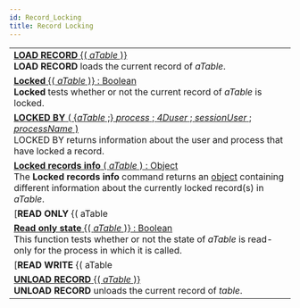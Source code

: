 ```yaml
---
id: Record_Locking
title: Record Locking
---
```

||
|---|
|[**LOAD RECORD** {( *aTable* )}](../../commands-legacy/load-record)<br/>**LOAD RECORD** loads the current record of *aTable*.|
|[**Locked** {( *aTable* )} : Boolean](../../commands-legacy/locked)<br/>**Locked** tests whether or not the current record of *aTable* is locked.|
|[**LOCKED BY** ( {*aTable* ;} *process* ; *4Duser* ; *sessionUser* ; *processName* )](../../commands-legacy/locked-by)<br/>LOCKED BY returns information about the user and process that have locked a record.|
|[**Locked records info** ( *aTable* ) : Object](../../commands-legacy/locked-records-info)<br/>The **Locked records info** command returns an [object](# "Data structured as a native 4D object") containing different information about the currently locked record(s) in *aTable*.|
|[**READ ONLY** {( aTable | * )}](../../commands-legacy/read-only)<br/>READ ONLY changes the state of *aTable* to read-only for the process in which it is called.|
|[**Read only state** {( *aTable* )} : Boolean](../../commands-legacy/read-only-state)<br/>This function tests whether or not the state of *aTable* is read-only for the process in which it is called.|
|[**READ WRITE** {( aTable | * )}](../../commands-legacy/read-write)<br/>READ WRITE changes the state of *aTable* to read/write for the process in which it is called.|
|[**UNLOAD RECORD** {( *aTable* )}](../../commands-legacy/unload-record)<br/>**UNLOAD RECORD** unloads the current record of *table*.|
